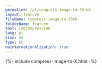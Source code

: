 ```yaml
---
permalink: /pl/compress-image-to-30-kb
layout: feature
fileName: compress-image-to-30kb
folderName: feature
tool: imgcompression
lang: pl
size: 30
type: kb
nointernationalization: true
---
```

{%- include compress-image-to-X.html -%}
      